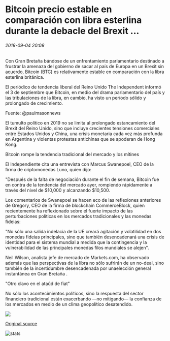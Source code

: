# Bitcoin precio estable en comparación con libra esterlina durante la debacle del Brexit ...

###### 2019-09-04 20:09

Con Gran Bretaña bándose de un enfrentamiento parlamentario destinado a frustrar la amenaza del gobierno de sacar al país de Europa en un Brexit sin acuerdo, Bitcoin (BTC) es relativamente estable en comparación con la libra esterlina británica.

El periódico de tendencia liberal del Reino Unido The Independent informó el 3 de septiembre que Bitcoin, en medio del drama parlamentario del país y las tribulaciones de la libra, en cambio, ha visto un período sólido y prolongado de crecimiento.

Fuente: @paulmasonnews

El tumulto político en 2019 no se limita al prolongado estancamiento del Brexit del Reino Unido, sino que incluye crecientes tensiones comerciales entre Estados Unidos y China, una crisis monetaria cada vez más profunda en Argentina y violentas protestas antichinas que se apoderan de Hong Kong.

Bitcoin rompe la tendencia tradicional del mercado y los mítines

El Independiente cita una entrevista con Marcus Swanepoel, CEO de la firma de criptomonedas Luno, quien dijo:

"Después de la falta de negociación durante el fin de semana, Bitcoin fue en contra de la tendencia del mercado ayer, rompiendo rápidamente a través del nivel de $10,000 y alcanzando $10,500.

Los comentarios de Swanepoel se hacen eco de las reflexiones anteriores de Gregory, CEO de la firma de blockchain CommerceBlock, quien recientemente ha reflexionado sobre el fuerte impacto de las perturbaciones políticas en los mercados tradicionales y las monedas fideias:

"No sólo una salida indelacia de la UE creará agitación y volatilidad en dos monedas fideias principales, sino que también desencadenará una crisis de identidad para el sistema mundial a medida que la contingencia y la vulnerabilidad de las principales monedas filos mundiales se alejen".

Neil Wilson, analista jefe de mercado de Markets.com, ha observado además que las perspectivas de la libra no sólo sufrirán de un no-deal, sino también de la incertidumbre desencadenada por unaelección general instantánea en Gran Bretaña .

"Otro clavo en el ataúd de fiat"

No sólo los acontecimientos políticos, sino la respuesta del sector financiero tradicional están exacerbando —no mitigando— la confianza de los mercados en medio de un clima geopolítico desatendido.

![](https://s3.cointelegraph.com/storage/uploads/view/99a6d85c0b9d5db91d7e6e3e5dc85450.png)

[Original source](https://cointelegraph.com/news/bitcoin-price-stable-compared-to-pound-sterling-during-brexit-debacle)

![stats](https://c.statcounter.com/11760860/0/a89fa40b/1/ "stats")